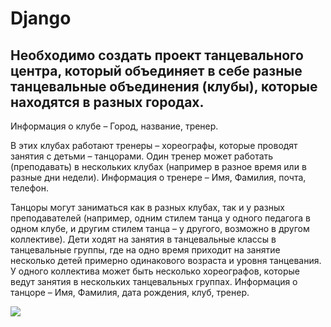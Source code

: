# Django

## Необходимо создать проект танцевального центра, который объединяет в себе разные танцевальные объединения (клубы), которые находятся в разных городах.
Информация о клубе – Город, название, тренер.

В этих клубах работают тренеры – хореографы, которые проводят занятия с детьми – танцорами. 
Один тренер может работать (преподавать) в нескольких клубах (например в разное время или в разные дни недели). 
Информация о тренере – Имя, Фамилия, почта, телефон.

Танцоры могут заниматься как в разных клубах, так и у разных преподавателей (например, одним стилем танца у одного педагога в одном клубе, и другим стилем танца – у другого, возможно в другом коллективе). 
Дети ходят на занятия в танцевальные классы в танцевальные группы, где на одно время приходит на занятие несколько детей примерно одинакового возраста и уровня танцевания. У одного коллектива может быть несколько хореографов, которые ведут занятия в нескольких танцевальных группах.
Информация о танцоре – Имя, Фамилия, дата рождения, клуб, тренер.

![](https://encrypted-tbn0.gstatic.com/images?q=tbn:ANd9GcQGSNqEIQrsAUHa6N1i417UDKV0mX8PX6QBRoOa5aMXvg&s)
